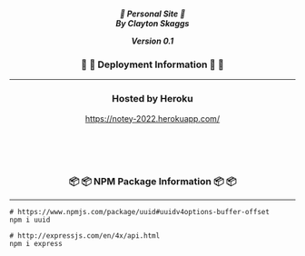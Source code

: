 
<h5 align="center">

💼 Personal Site 💼<br>
By Clayton Skaggs<br>

Version 0.1</h5>
</div>





<h3 align="center">🚀 🚀 Deployment Information 🚀 🚀</h3>

---

<div align="center">
<h3> Hosted by Heroku</h3>
<a href="https://notey-2022.herokuapp.com/">https://notey-2022.herokuapp.com/</a>
</div>

<br>
<br>
<br>
<br>


<h3 align="center">📦 📦 NPM Package Information 📦 📦</h3>

-----

````
# https://www.npmjs.com/package/uuid#uuidv4options-buffer-offset
npm i uuid

# http://expressjs.com/en/4x/api.html
npm i express

````

<br>

<br>
<br>
